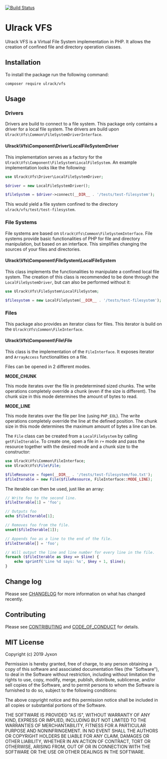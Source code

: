 [![Build Status](https://travis-ci.com/ulrack/vfs.svg?branch=master)](https://travis-ci.com/ulrack/vfs)

# Ulrack VFS

Ulrack VFS is a Virtual File System implementation in PHP.
It allows the creation of confined file and directory operation classes.

## Installation

To install the package run the following command:

```
composer require ulrack/vfs
```

## Usage

### Drivers

Drivers are build to connect to a file system.
This package only contains a driver for a local file system.
The drivers are build upon `Ulrack\Vfs\Common\FileSystemDriverInterface`.

#### Ulrack\Vfs\Component\Driver\LocalFileSystemDriver

This implementation serves as a factory for the `Ulrack\Vfs\Component\FileSystem\LocalFileSystem`.
An example implementation looks like the following:

```php
use Ulrack\Vfs\Driver\LocalFileSystemDriver;

$driver = new LocalFileSystemDriver();

$fileSystem = $driver->connect(__DIR__ . '/tests/test-filesystem');
```

This would yield a file system confined to the directory `ulrack/vfs/test/test-filesystem`.

### File Systems

File systems are based on `Ulrack\Vfs\Common\FileSystemInterface`.
File systems provide basic functionalities of PHP for file and directory manipulation,
but based on an interface. This simplifies changing the sources of your files and directories.

#### Ulrack\Vfs\Component\FileSystem\LocalFileSystem

This class implements the functionalities to manipulate a confined local file system.
The creation of this class is recommended to be done through the `LocalFileSystemDriver`,
but can also be performed without it:

```php
use Ulrack\Vfs\FileSystem\LocalFileSystem;

$filesystem = new LocalFileSystem(__DIR__ . '/tests/test-filesystem');
```

### Files

This package also provides an iterator class for files.
This iterator is build on the `Ulrack\Vfs\Common\FileInterface`.

#### Ulrack\Vfs\Component\File\File

This class is the implementation of the `FileInterface`.
It exposes iterator and `ArrayAccess` functionalities on a file.

Files can be opened in 2 different modes.

**MODE_CHUNK**

This mode iterates over the file in predetermined sized chunks.
The write operations completely override a chunk (even if the size is different).
The chunk size in this mode determines the amount of bytes to read.

**MODE_LINE**

This mode iterates over the file per line (using `PHP_EOL`).
The write operations completely override the line at the defined position.
The chunk size in this mode determines the maximum amount of bytes a line can be.

The `File` class can be created from a `LocalFileSystem` by calling `getFileIterable`.
To create one, open a file in `r+` mode and pass the resource together with the desired mode and a chunk size to the constructor:

```php
use Ulrack\Vfs\Common\FileInterface;
use Ulrack\Vfs\File\File;

$fileResource = fopen(__DIR__ . '/tests/test-filesystem/foo.txt');
$fileIterable = new File($fileResource, FileInterface::MODE_LINE);
```

The iterable can then be used, just like an array:

```php
// Write foo to the second line.
$fileIterable[1] = 'foo';

// Outputs foo
echo $fileIterable[1];

// Removes foo from the file.
unset($fileIterable[1]);

// Appends foo as a line to the end of the file.
$fileIterable[] = 'foo';

// Will output the line and line number for every line in the file.
foreach ($fileIterable as $key => $line) {
    echo sprintf('Line %d says: %s', $key + 1, $line);
}
```

## Change log

Please see [CHANGELOG](CHANGELOG.md) for more information on what has changed recently.

## Contributing

Please see [CONTRIBUTING](CONTRIBUTING.md) and [CODE_OF_CONDUCT](CODE_OF_CONDUCT.md) for details.

## MIT License

Copyright (c) 2019 Jyxon

Permission is hereby granted, free of charge, to any person obtaining a copy
of this software and associated documentation files (the "Software"), to deal
in the Software without restriction, including without limitation the rights
to use, copy, modify, merge, publish, distribute, sublicense, and/or sell
copies of the Software, and to permit persons to whom the Software is
furnished to do so, subject to the following conditions:

The above copyright notice and this permission notice shall be included in all
copies or substantial portions of the Software.

THE SOFTWARE IS PROVIDED "AS IS", WITHOUT WARRANTY OF ANY KIND, EXPRESS OR
IMPLIED, INCLUDING BUT NOT LIMITED TO THE WARRANTIES OF MERCHANTABILITY,
FITNESS FOR A PARTICULAR PURPOSE AND NONINFRINGEMENT. IN NO EVENT SHALL THE
AUTHORS OR COPYRIGHT HOLDERS BE LIABLE FOR ANY CLAIM, DAMAGES OR OTHER
LIABILITY, WHETHER IN AN ACTION OF CONTRACT, TORT OR OTHERWISE, ARISING FROM,
OUT OF OR IN CONNECTION WITH THE SOFTWARE OR THE USE OR OTHER DEALINGS IN THE
SOFTWARE.
